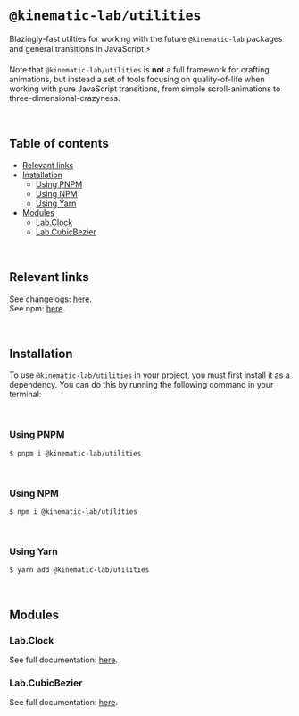 # `@kinematic-lab/utilities` <!-- omit in toc -->

Blazingly-fast utilties for working with the future `@kinematic-lab` packages and general transitions in JavaScript ⚡

Note that `@kinematic-lab/utilities` is **not** a full framework for crafting animations, but instead a set of tools focusing on quality-of-life when working with pure JavaScript transitions, from simple scroll-animations to three-dimensional-crazyness.

<br />

## Table of contents <!-- omit in toc -->

-   [Relevant links](#relevant-links)
-   [Installation](#installation)
    -   [Using PNPM](#using-pnpm)
    -   [Using NPM](#using-npm)
    -   [Using Yarn](#using-yarn)
-   [Modules](#modules)
    -   [Lab.Clock](#labclock)
    -   [Lab.CubicBezier](#labcubicbezier)

<br />

## Relevant links

See changelogs: [here](https://github.com/kinematic-lab/core/tree/main/packages/utilities/CHANGELOG.md).<br />
See npm: [here](https://www.npmjs.com/package/@kinematic-lab/utilities).

<br />

## Installation

To use `@kinematic-lab/utilities` in your project, you must first install it as a dependency. You can do this by running the following command in your terminal:

<br />

### Using PNPM

```shell
$ pnpm i @kinematic-lab/utilities
```

<br />

### Using NPM

```shell
$ npm i @kinematic-lab/utilities
```

<br />

### Using Yarn

```shell
$ yarn add @kinematic-lab/utilities
```

<br />

## Modules

### Lab.Clock

See full documentation: [here](https://github.com/kinematic-lab/core/tree/main/packages/utilities/docs/lab-clock.md).

### Lab.CubicBezier

See full documentation: [here](https://github.com/kinematic-lab/core/tree/main/packages/utilities/docs/lab-cubic-bezier.md).
